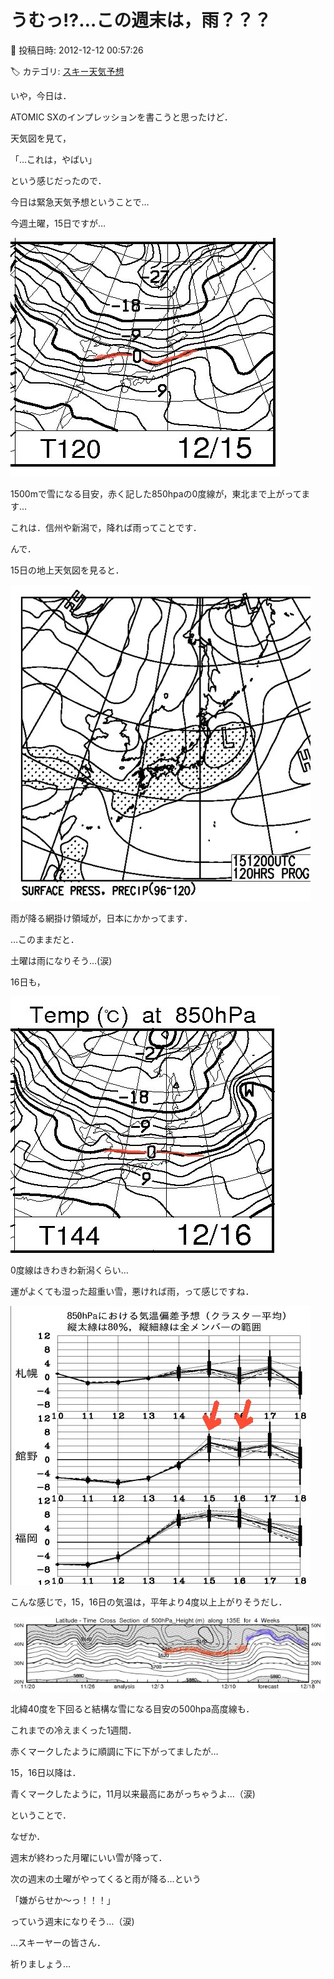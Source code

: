 # うむっ!?…この週末は，雨？？？

📅 投稿日時: 2012-12-12 00:57:26

🏷️ カテゴリ: [スキー天気予想](c6554f5c3c106093b511a8daae23757e8.md)

いや，今日は．


ATOMIC SXのインプレッションを書こうと思ったけど．





天気図を見て，


「…これは，やばい」


という感じだったので．


今日は緊急天気予想ということで…





今週土曜，15日ですが…




![e5775bdf464a8058ab5b972b2b308318.jpg](images/e5775bdf464a8058ab5b972b2b308318.jpg)




1500mで雪になる目安，赤く記した850hpaの0度線が，東北まで上がってます…


これは．信州や新潟で，降れば雨ってことです．





んで．


15日の地上天気図を見ると．




![2ede9921539f40876914baba77d32fc2.jpg](images/2ede9921539f40876914baba77d32fc2.jpg)




雨が降る網掛け領域が，日本にかかってます．





…このままだと．


土曜は雨になりそう…(涙)





16日も，




![2be7ea462ffb57faa9326c3252935c75.jpg](images/2be7ea462ffb57faa9326c3252935c75.jpg)




0度線はきわきわ新潟くらい…


運がよくても湿った超重い雪，悪ければ雨，って感じですね．







![2636e5f96f6e73251ca568c0ea7ec7ca.jpg](images/2636e5f96f6e73251ca568c0ea7ec7ca.jpg)




こんな感じで，15，16日の気温は，平年より4度以上上がりそうだし．







![0df3096526d6a0c403aa16d9c7abd455.jpg](images/0df3096526d6a0c403aa16d9c7abd455.jpg)




北緯40度を下回ると結構な雪になる目安の500hpa高度線も．


これまでの冷えまくった1週間．


赤くマークしたように順調に下に下がってましたが…


15，16日以降は．


青くマークしたように，11月以来最高にあがっちゃうよ…（涙)





ということで．


なぜか．


週末が終わった月曜にいい雪が降って．


次の週末の土曜がやってくると雨が降る…という


「嫌がらせか～っ！！！」


っていう週末になりそう…（涙)





…スキーヤーの皆さん．


祈りましょう…
